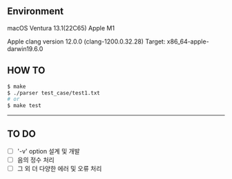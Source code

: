 ## Environment

macOS Ventura 13.1(22C65) Apple M1

Apple clang version 12.0.0 (clang-1200.0.32.28)
Target: x86_64-apple-darwin19.6.0

## HOW TO

```bash
$ make
$ ./parser test_case/test1.txt
# or
$ make test
```

---

## TO DO

-[ ] '-v' option 설계 및 개발
-[ ] 음의 정수 처리
-[ ] 그 외 더 다양한 에러 및 오류 처리